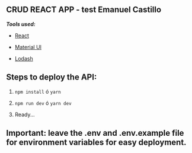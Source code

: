 
## CRUD REACT APP - test Emanuel Castillo



***Tools used:***

- [React](https://es.reactjs.org/)

- [Material UI](https://material-ui.com/es/)

- [Lodash](https://lodash.com/)



## Steps to deploy the API:




1.  `npm install` ó `yarn`

2.  `npm run dev` ó `yarn dev`
3.  Ready...

## Important: leave the .env and .env.example file for environment variables for easy deployment.